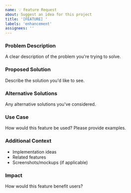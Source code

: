 ```yaml
---
name: 💡 Feature Request
about: Suggest an idea for this project
title: '[FEATURE] '
labels: 'enhancement'
assignees: ''
---
```


### Problem Description
A clear description of the problem you're trying to solve.

### Proposed Solution
Describe the solution you'd like to see.

### Alternative Solutions
Any alternative solutions you've considered.

### Use Case
How would this feature be used? Please provide examples.

### Additional Context
- Implementation ideas
- Related features
- Screenshots/mockups (if applicable)

### Impact
How would this feature benefit users?
